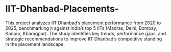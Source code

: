 # IIT-Dhanbad-Placements-
This project analyzes IIT Dhanbad’s placement performance from 2020 to 2025, benchmarking it against India’s top 5 IITs (Madras, Delhi, Bombay, Kanpur, Kharagpur). The study identifies key trends, performance gaps, and strategic recommendations to improve IIT Dhanbad’s competitive standing in the placement landscape.
